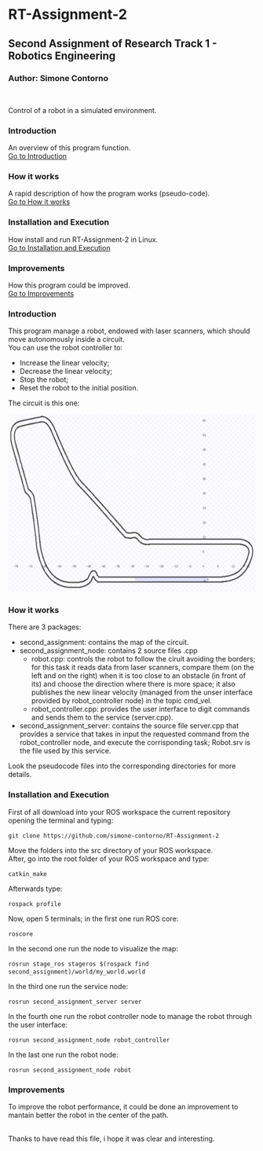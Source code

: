 # RT-Assignment-2
## Second Assignment of Research Track 1 - Robotics Engineering
### Author: Simone Contorno

<br>

Control of a robot in a simulated environment.

### Introduction
An overview of this program function.<br>
[Go to Introduction](#intro)

### How it works
A rapid description of how the program works (pseudo-code).<br>
[Go to How it works](#how)

### Installation and Execution
How install and run RT-Assignment-2 in Linux.<br>
[Go to Installation and Execution](#installation)

### Improvements
How this program could be improved.<br>
[Go to Improvements](#improve)

<a name="intro"></a>
### Introduction

This program manage a robot, endowed with laser scanners, which should move autonomously inside a circuit.<br>
You can use the robot controller to:
<ul>
    <li>Increase the linear velocity;</li>
    <li>Decrease the linear velocity;</li>
    <li>Stop the robot;</li>
    <li>Reset the robot to the initial position.</li>
</ul>

The circuit is this one:

![map](https://github.com/simone-contorno/RT-Assignment-2/blob/main/second_assignment_map.png)

<a name="how"></a>
### How it works

There are 3 packages:
<ul>
    <li>second_assignment: contains the map of the circuit.</li>
    <li>second_assignment_node: contains 2 source files .cpp
        <ul>
            <li>robot.cpp: controls the robot to follow the ciruit avoiding the borders; for this task it reads data from laser scanners,
            compare them (on the left and on the right) when it is too close to an obstacle (in front of its) and choose the direction 
            where there is more space; it also publishes the new linear velocity (managed from the unser interface provided by robot_controller node) in the 
            topic cmd_vel.</li>
            <li>robot_controller.cpp: provides the user interface to digit commands and sends them to the service (server.cpp).</li>
        </ul>
    </li>
    <li>second_assignment_server: contains the source file server.cpp that provides a service that takes in input the requested command from the robot_controller node, and           execute the corrisponding task; Robot.srv is the file used by this service.</li>
</ul>

Look the pseudocode files into the corresponding directories for more details.<br>

<a name="installation"></a>
### Installation and Execution

First of all download into your ROS workspace the current repository opening the terminal and typing:

<pre><code>git clone https://github.com/simone-contorno/RT-Assignment-2</code></pre>

Move the folders into the src directory of your ROS workspace.<br> 
After, go into the root folder of your ROS workspace and type: 

<pre><code>catkin_make</code></pre>

Afterwards type:

<pre><code>rospack profile</code></pre>

Now, open 5 terminals; in the first one run ROS core:

<pre><code>roscore</code></pre>

In the second one run the node to visualize the map:

<pre><code>rosrun stage_ros stageros $(rospack find second_assignment)/world/my_world.world</code></pre>

In the third one run the service node:

<pre><code>rosrun second_assignment_server server</code></pre>

In the fourth one run the robot controller node to manage the robot through the user interface:

<pre><code>rosrun second_assignment_node robot_controller</code></pre>

In the last one run the robot node:

<pre><code>rosrun second_assignment_node robot</code></pre>

<a name="improve"></a>
### Improvements

To improve the robot performance, it could be done an improvement to mantain better the robot in the center of the path.<br><br>

Thanks to have read this file, i hope it was clear and interesting.<br>
